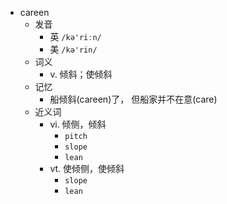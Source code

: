 - careen
  - 发音
    - 英 `/kə'riːn/`
    - 美 `/kə'rin/`
  - 词义
    - v. 倾斜；使倾斜
  - 记忆
    - 船倾斜(careen)了， 但船家并不在意(care)
  - 近义词
    - vi. 倾侧，倾斜
      - `pitch`
      - `slope`
      - `lean`
    - vt. 使倾侧，使倾斜
      - `slope`
      - `lean`
